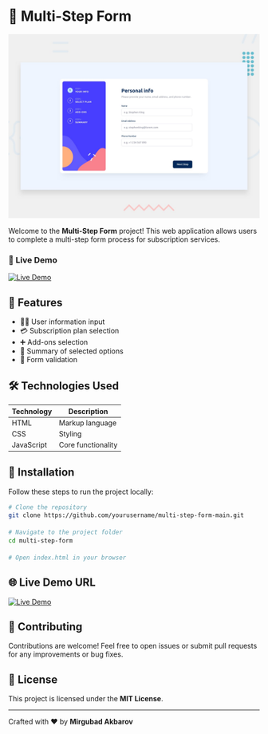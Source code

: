 # 📝 Multi-Step Form

![Design preview for the Multi-step form coding challenge](./design/desktop-preview.jpg)

Welcome to the **Multi-Step Form** project! This web application allows users to complete a multi-step form process for subscription services.

### 🔗 Live Demo
[![Live Demo](https://img.shields.io/badge/Live-Demo-blue?style=for-the-badge)](https://multi-step-form-wine-two.vercel.app/)

## 📌 Features
- 🧑‍💻 User information input
- 💳 Subscription plan selection
- ➕ Add-ons selection
- 📄 Summary of selected options
- 🎯 Form validation

## 🛠️ Technologies Used
| Technology    | Description         |
|--------------|-------------------|
| HTML         | Markup language   |
| CSS          | Styling          |
| JavaScript   | Core functionality |

## 🚀 Installation
Follow these steps to run the project locally:

```bash
# Clone the repository
git clone https://github.com/yourusername/multi-step-form-main.git

# Navigate to the project folder
cd multi-step-form

# Open index.html in your browser
```

## 🌐 Live Demo URL
[![Live Demo](https://img.shields.io/badge/Live-Demo-blue?style=for-the-badge)](https://multi-step-form-wine-two.vercel.app/)

## 🤝 Contributing
Contributions are welcome! Feel free to open issues or submit pull requests for any improvements or bug fixes.

## 📄 License
This project is licensed under the **MIT License**.

---
Crafted with ❤️ by **Mirgubad Akbarov**

